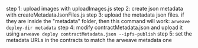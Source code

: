 step 1: upload images with uploadImages.js
step 2: create json metadata with createMetadataJsonFiles.js
step 3: upload the metadata json files. if they are inside the "metadata" folder, then this command will work: `arweave deploy-dir metadata`
step 4: modify contractMetadata.json and upload it using `arweave deploy contractMetadata.json --ipfs-publish`
step 5: set the metadata URLs in the contracts to match the arweave metadata one
